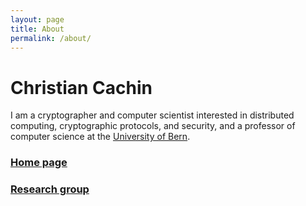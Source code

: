 ```yaml
---
layout: page
title: About
permalink: /about/
---
```


# Christian Cachin

I am a cryptographer and computer scientist interested in distributed
computing, cryptographic protocols, and security, and a professor of
computer science at the [University of Bern](//www.inf.unibe.ch/).

### [Home page](//crypto.unibe.ch/cc/)

### [Research group](//crypto.unibe.ch/)

